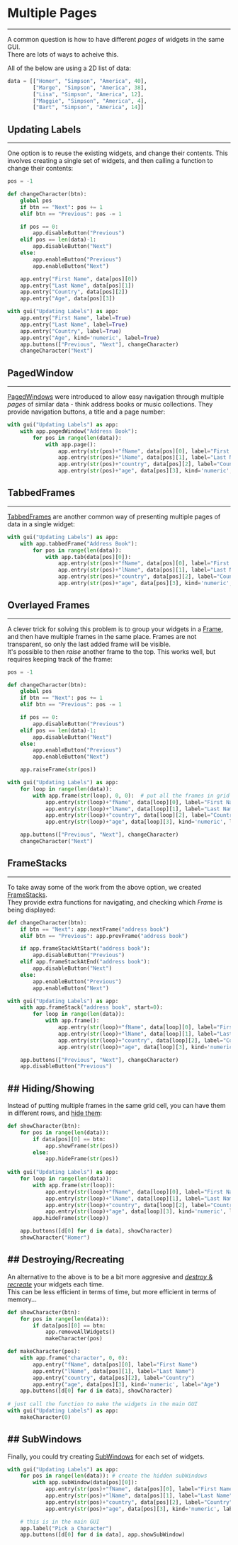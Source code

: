 # Multiple Pages  
---

A common question is how to have different *pages* of widgets in the same GUI.  
There are lots of ways to acheive this.  

All of the below are using a 2D list of data:  
```python
data = [["Homer", "Simpson", "America", 40],
        ["Marge", "Simpson", "America", 38],
        ["Lisa", "Simpson", "America", 12],
        ["Maggie", "Simpson", "America", 4], 
        ["Bart", "Simpson", "America", 14]]
```

## Updating Labels  
---

One option is to reuse the existing widgets, and change their contents. This involves creating a single set of widgets, and then calling a function to change their contents:  

```python
pos = -1

def changeCharacter(btn):
    global pos 
    if btn == "Next": pos += 1
    elif btn == "Previous": pos -= 1

    if pos == 0:
        app.disableButton("Previous")
    elif pos == len(data)-1:
        app.disableButton("Next")
    else:
        app.enableButton("Previous")
        app.enableButton("Next")

    app.entry("First Name", data[pos][0])
    app.entry("Last Name", data[pos][1])
    app.entry("Country", data[pos][2])
    app.entry("Age", data[pos][3])

with gui("Updating Labels") as app:
    app.entry("First Name", label=True)
    app.entry("Last Name", label=True)
    app.entry("Country", label=True)
    app.entry("Age", kind='numeric', label=True)
    app.buttons(["Previous", "Next"], changeCharacter)
    changeCharacter("Next")
```

## PagedWindow  
---

[PagedWindows](/pythonWidgetGrouping/#paged-window) were introduced to allow easy navigation through multiple *pages* of similar data - think address books or music collections. They provide navigation buttons, a title and a page number:  

```python
with gui("Updating Labels") as app:
    with app.pagedWindow("Address Book"):
        for pos in range(len(data)):
            with app.page():
                app.entry(str(pos)+"fName", data[pos][0], label="First Name")
                app.entry(str(pos)+"lName", data[pos][1], label="Last Name")
                app.entry(str(pos)+"country", data[pos][2], label="Country")
                app.entry(str(pos)+"age", data[pos][3], kind='numeric', label="Age")
```

## TabbedFrames  
---

[TabbedFrames](/pythonWidgetGrouping/#tabbed-frame) are another common way of presenting multiple pages of data in a single widget:  

```python
with gui("Updating Labels") as app:
    with app.tabbedFrame("Address Book"):
        for pos in range(len(data)):
            with app.tab(data[pos][0]):
                app.entry(str(pos)+"fName", data[pos][0], label="First Name")
                app.entry(str(pos)+"lName", data[pos][1], label="Last Name")
                app.entry(str(pos)+"country", data[pos][2], label="Country")
                app.entry(str(pos)+"age", data[pos][3], kind='numeric', label="Age")
```

## Overlayed Frames  
---

A clever trick for solving this problem is to group your widgets in a [Frame](/pythonWidgetGrouping/#frame), and then have multiple frames in the same place. Frames are not transparent, so only the last added frame will be visible.  
It's possible to then *raise* another frame to the top. This works well, but requires keeping track of the frame:

```python
pos = -1

def changeCharacter(btn):
    global pos 
    if btn == "Next": pos += 1
    elif btn == "Previous": pos -= 1

    if pos == 0:
        app.disableButton("Previous")
    elif pos == len(data)-1:
        app.disableButton("Next")
    else:
        app.enableButton("Previous")
        app.enableButton("Next")

    app.raiseFrame(str(pos))

with gui("Updating Labels") as app:
    for loop in range(len(data)):
        with app.frame(str(loop), 0, 0):  # put all the frames in grid pos 0,0
            app.entry(str(loop)+"fName", data[loop][0], label="First Name")
            app.entry(str(loop)+"lName", data[loop][1], label="Last Name")
            app.entry(str(loop)+"country", data[loop][2], label="Country")
            app.entry(str(loop)+"age", data[loop][3], kind='numeric', label="Age")

    app.buttons(["Previous", "Next"], changeCharacter)
    changeCharacter("Next")
```

## FrameStacks  
---

To take away some of the work from the above option, we created [FrameStacks](/pythonWidgetGrouping/#frame-stack).  
They provide extra functions for navigating, and checking which *Frame* is being displayed:  

```python
def changeCharacter(btn):
    if btn == "Next": app.nextFrame("address book")
    elif btn == "Previous": app.prevFrame("address book")

    if app.frameStackAtStart("address book"):
        app.disableButton("Previous")
    elif app.frameStackAtEnd("address book"):
        app.disableButton("Next")
    else:
        app.enableButton("Previous")
        app.enableButton("Next")

with gui("Updating Labels") as app:
    with app.frameStack("address book", start=0):
        for loop in range(len(data)):
            with app.frame():
                app.entry(str(loop)+"fName", data[loop][0], label="First Name")
                app.entry(str(loop)+"lName", data[loop][1], label="Last Name")
                app.entry(str(loop)+"country", data[loop][2], label="Country")
                app.entry(str(loop)+"age", data[loop][3], kind='numeric', label="Age")

    app.buttons(["Previous", "Next"], changeCharacter)
    app.disableButton("Previous")
```

## Hiding/Showing  
---

Instead of putting multiple frames in the same grid cell, you can have them in different rows, and [hide them](/pythonWidgetOptions/#widget-manipulation):  
```python
def showCharacter(btn):
    for pos in range(len(data)):
        if data[pos][0] == btn:
            app.showFrame(str(pos))
        else:
            app.hideFrame(str(pos))
                
with gui("Updating Labels") as app:
    for loop in range(len(data)):
        with app.frame(str(loop)):
            app.entry(str(loop)+"fName", data[loop][0], label="First Name")
            app.entry(str(loop)+"lName", data[loop][1], label="Last Name")
            app.entry(str(loop)+"country", data[loop][2], label="Country")
            app.entry(str(loop)+"age", data[loop][3], kind='numeric', label="Age")
        app.hideFrame(str(loop))

    app.buttons([d[0] for d in data], showCharacter)
    showCharacter("Homer")
```

## Destroying/Recreating
---

An alternative to the above is to be a bit more aggresive and [*destroy* & *recreate*](/pythonWidgetOptions/#widget-manipulation) your widgets each time.  
This can be less efficient in terms of time, but more efficient in terms of memory...  
```python
def showCharacter(btn):
    for pos in range(len(data)):
        if data[pos][0] == btn:
            app.removeAllWidgets()
            makeCharacter(pos)

def makeCharacter(pos):
    with app.frame("character", 0, 0): 
        app.entry("fName", data[pos][0], label="First Name")
        app.entry("lName", data[pos][1], label="Last Name")
        app.entry("country", data[pos][2], label="Country")
        app.entry("age", data[pos][3], kind='numeric', label="Age")
    app.buttons([d[0] for d in data], showCharacter)
        
# just call the function to make the widgets in the main GUI
with gui("Updating Labels") as app:
    makeCharacter(0)
```

## SubWindows  
---

Finally, you could try creating [SubWindows](/pythonSubWindows) for each set of widgets.  

```python
with gui("Updating Labels") as app:
    for pos in range(len(data)): # create the hidden subWindows
        with app.subWindow(data[pos][0]):
            app.entry(str(pos)+"fName", data[pos][0], label="First Name")
            app.entry(str(pos)+"lName", data[pos][1], label="Last Name")
            app.entry(str(pos)+"country", data[pos][2], label="Country")
            app.entry(str(pos)+"age", data[pos][3], kind='numeric', label="Age")

    # this is in the main GUI
    app.label("Pick a Character")
    app.buttons([d[0] for d in data], app.showSubWindow)
```
